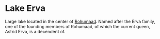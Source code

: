 # Lake Erva

Large lake located in the center of [Rohumaad](./README.md).  Named after the Erva family, one of the founding members of Rohumaad, of which the current queen, Astrid Erva, is a decendent of.
